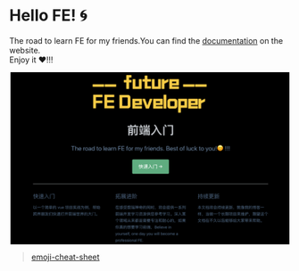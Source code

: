 # Hello FE! :cyclone:

The road to learn FE for my friends.You can find the [documentation](https://yuanyazhen.github.io/the-road-to-learn-fe/) on the website.  
Enjoy it :heart:!!!

<div align="center">
  <img src="assets/demo.png" width = "500" alt="图片名称" align=center />
</div>

   
> [emoji-cheat-sheet](https://www.webfx.com/tools/emoji-cheat-sheet/)